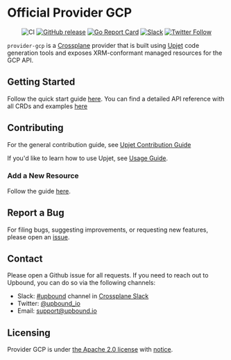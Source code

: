 # Official Provider GCP

<div align="center">

![CI](https://github.com/upbound/provider-gcp/workflows/CI/badge.svg) [![GitHub release](https://img.shields.io/github/release/upbound/provider-gcp/all.svg?style=flat-square)](https://github.com/upbound/provider-gcp/releases) [![Go Report Card](https://goreportcard.com/badge/github.com/upbound/provider-gcp)](https://goreportcard.com/report/github.com/upbound/provider-gcp) [![Slack](https://slack.crossplane.io/badge.svg)](https://crossplane.slack.com/archives/C01TRKD4623) [![Twitter Follow](https://img.shields.io/twitter/follow/upbound_io.svg?style=social&label=Follow)](https://twitter.com/intent/follow?screen_name=upbound_io&user_id=788180534543339520)

</div>

`provider-gcp` is a [Crossplane](https://crossplane.io/) provider that
is built using [Upjet](https://github.com/upbound/upjet) code
generation tools and exposes XRM-conformant managed resources for the 
GCP API.

## Getting Started

Follow the quick start guide [here](https://marketplace.upbound.io/providers/upbound/provider-gcp/latest/docs/quickstart).
You can find a detailed API reference with all CRDs and examples [here](https://marketplace.upbound.io/providers/upbound/provider-gcp)

## Contributing

For the general contribution guide, see [Upjet Contribution Guide](https://github.com/upbound/upjet/blob/main/CONTRIBUTING.md)

If you'd like to learn how to use Upjet, see [Usage Guide](https://github.com/upbound/upjet/tree/main/docs).

### Add a New Resource

Follow the guide [here](https://github.com/upbound/upjet/blob/main/docs/add-new-resource-short.md).

## Report a Bug

For filing bugs, suggesting improvements, or requesting new features, please
open an [issue](https://github.com/upbound/provider-gcp/issues).

## Contact

Please open a Github issue for all requests. If you need to reach out to Upbound, you can do so via the following channels:

* Slack: [#upbound](https://crossplane.slack.com/archives/C01TRKD4623) channel in [Crossplane Slack](https://slack.crossplane.io)
* Twitter: [@upbound_io](https://twitter.com/upbound_io)
* Email: [support@upbound.io](mailto:support@upbound.io)

## Licensing

Provider GCP is under [the Apache 2.0 license](LICENSE) with [notice](NOTICE).




